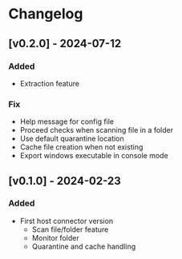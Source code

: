# Changelog

## [v0.2.0] - 2024-07-12

### Added

- Extraction feature

### Fix

- Help message for config file
- Proceed checks when scanning file in a folder
- Use default quarantine location
- Cache file creation when not existing
- Export windows executable in console mode

## [v0.1.0] - 2024-02-23

### Added

- First host connector version
    - Scan file/folder feature
    - Monitor folder
    - Quarantine and cache handling
